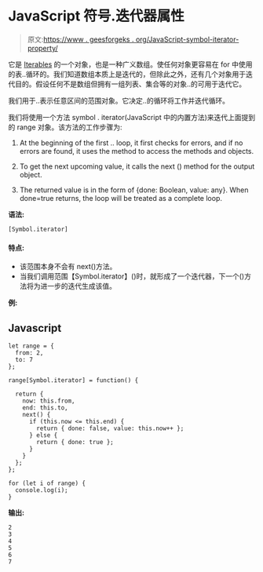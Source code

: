 # JavaScript 符号.迭代器属性

> 原文:[https://www . geesforgeks . org/JavaScript-symbol-iterator-property/](https://www.geeksforgeeks.org/javascript-symbol-iterator-property/)

它是 [Iterables](https://www.geeksforgeeks.org/javascript-iterator/) 的一个对象，也是一种广义数组。使任何对象更容易在 for 中使用的表..循环的。我们知道数组本质上是迭代的，但除此之外，还有几个对象用于迭代目的。假设任何不是数组但拥有一组列表、集合等的对象..的可用于迭代它。

我们用于..表示任意区间的范围对象。它决定..的循环将工作并迭代循环。

我们将使用一个方法 symbol . iterator(JavaScript 中的内置方法)来迭代上面提到的 range 对象。该方法的工作步骤为:

1.  At the beginning of the first .. loop, it first checks for errors, and if no errors are found, it uses the method to access the methods and objects.

2.  To get the next upcoming value, it calls the next () method for the output object.
3.  The returned value is in the form of {done: Boolean, value: any}. When done=true returns, the loop will be treated as a complete loop.

**语法:**

```
[Symbol.iterator]
```

#### 特点:

*   该范围本身不会有 next()方法。
*   当我们调用范围【Symbol.iterator】()时，就形成了一个迭代器，下一个()方法将为进一步的迭代生成该值。

**例:**

## Javascript

```
let range = {
  from: 2,
  to: 7
};

range[Symbol.iterator] = function() {

  return {
    now: this.from,
    end: this.to,
    next() {
      if (this.now <= this.end) {
        return { done: false, value: this.now++ };
      } else {
        return { done: true };
      }
    }
  };
};

for (let i of range) {
  console.log(i); 
}
```

**输出:**

```
2
3
4
5
6
7
```